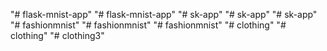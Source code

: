"# flask-mnist-app" 
"# flask-mnist-app" 
"# sk-app" 
"# sk-app" 
"# sk-app" 
"# fashionmnist" 
"# fashionmnist" 
"# fashionmnist" 
"# clothing" 
"# clothing" 
"# clothing3" 
